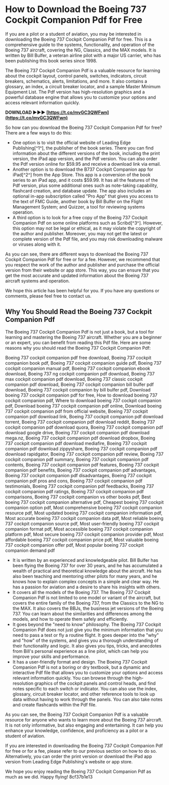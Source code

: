 # How to Download the Boeing 737 Cockpit Companion Pdf for Free
  
If you are a pilot or a student of aviation, you may be interested in downloading the Boeing 737 Cockpit Companion Pdf for free. This is a comprehensive guide to the systems, functionality, and operation of the Boeing 737 aircraft, covering the NG, Classics, and the MAX models. It is written by Bill Bulfer, a veteran airline pilot with a major US carrier, who has been publishing this book series since 1998.
  
The Boeing 737 Cockpit Companion Pdf is a valuable resource for learning about the cockpit layout, control panels, switches, indicators, circuit breakers, schematics, alerts, limitations, and more. It also contains a glossary, an index, a circuit breaker locator, and a sample Master Minimum Equipment List. The Pdf version has high-resolution graphics and a powerful database engine that allows you to customize your options and access relevant information quickly.
 
**DOWNLOAD ►►► [https://t.co/mvGC3QWFwn](https://t.co/mvGC3QWFwn)**


  
So how can you download the Boeing 737 Cockpit Companion Pdf for free? There are a few ways to do this:
  
- One option is to visit the official website of Leading Edge Publishing[^1^], the publisher of the book series. There you can find information about the different versions of the book, including the print version, the iPad app version, and the Pdf version. You can also order the Pdf version online for $59.95 and receive a download link via email.
- Another option is to download the B737 Cockpit Companion app for iPad[^2^] from the App Store. This app is a conversion of the book series to an iPad app, and it costs $59.99. It has all the features of the Pdf version, plus some additional ones such as note-taking capability, flashcard creation, and database update. The app also includes an optional in-app subscription called "Pro App" that gives you access to the text of FMC Guide, another book by Bill Bulfer on the Flight Management System; and Quizzer, a tool for reviewing systems operation.
- A third option is to look for a free copy of the Boeing 737 Cockpit Companion Pdf on some online platforms such as Scribd[^3^]. However, this option may not be legal or ethical, as it may violate the copyright of the author and publisher. Moreover, you may not get the latest or complete version of the Pdf file, and you may risk downloading malware or viruses along with it.

As you can see, there are different ways to download the Boeing 737 Cockpit Companion Pdf for free or for a fee. However, we recommend that you respect the work of the author and publisher and purchase the official version from their website or app store. This way, you can ensure that you get the most accurate and updated information about the Boeing 737 aircraft systems and operation.
  
We hope this article has been helpful for you. If you have any questions or comments, please feel free to contact us.
  
## Why You Should Read the Boeing 737 Cockpit Companion Pdf
  
The Boeing 737 Cockpit Companion Pdf is not just a book, but a tool for learning and mastering the Boeing 737 aircraft. Whether you are a beginner or an expert, you can benefit from reading this Pdf file. Here are some reasons why you should read the Boeing 737 Cockpit Companion Pdf:
 
Boeing 737 cockpit companion pdf free download,  Boeing 737 cockpit companion book pdf,  Boeing 737 cockpit companion guide pdf,  Boeing 737 cockpit companion manual pdf,  Boeing 737 cockpit companion ebook download,  Boeing 737 ng cockpit companion pdf download,  Boeing 737 max cockpit companion pdf download,  Boeing 737 classic cockpit companion pdf download,  Boeing 737 cockpit companion bill bulfer pdf download,  Boeing 737 cockpit companion by bill bulfer pdf,  Download boeing 737 cockpit companion pdf for free,  How to download boeing 737 cockpit companion pdf,  Where to download boeing 737 cockpit companion pdf,  Download boeing 737 cockpit companion pdf online,  Download boeing 737 cockpit companion pdf from official website,  Boeing 737 cockpit companion pdf download link,  Boeing 737 cockpit companion pdf download torrent,  Boeing 737 cockpit companion pdf download reddit,  Boeing 737 cockpit companion pdf download quora,  Boeing 737 cockpit companion pdf download google drive,  Boeing 737 cockpit companion pdf download mega.nz,  Boeing 737 cockpit companion pdf download dropbox,  Boeing 737 cockpit companion pdf download mediafire,  Boeing 737 cockpit companion pdf download zippyshare,  Boeing 737 cockpit companion pdf download rapidgator,  Boeing 737 cockpit companion pdf review,  Boeing 737 cockpit companion pdf summary,  Boeing 737 cockpit companion pdf contents,  Boeing 737 cockpit companion pdf features,  Boeing 737 cockpit companion pdf benefits,  Boeing 737 cockpit companion pdf advantages,  Boeing 737 cockpit companion pdf disadvantages,  Boeing 737 cockpit companion pdf pros and cons,  Boeing 737 cockpit companion pdf testimonials,  Boeing 737 cockpit companion pdf feedbacks,  Boeing 737 cockpit companion pdf ratings,  Boeing 737 cockpit companion pdf comparisons,  Boeing 737 cockpit companion vs other books pdf,  Best boeing 737 cockpit companion alternative pdf,  Cheapest boeing 737 cockpit companion option pdf,  Most comprehensive boeing 737 cockpit companion resource pdf,  Most updated boeing 737 cockpit companion information pdf,  Most accurate boeing 737 cockpit companion data pdf,  Most reliable boeing 737 cockpit companion source pdf,  Most user-friendly boeing 737 cockpit companion format pdf,  Most accessible boeing 737 cockpit companion platform pdf,  Most secure boeing 737 cockpit companion provider pdf,  Most affordable boeing 737 cockpit companion price pdf,  Most valuable boeing 737 cockpit companion offer pdf,  Most popular boeing 737 cockpit companion demand pdf

- It is written by an experienced and knowledgeable pilot. Bill Bulfer has been flying the Boeing 737 for over 30 years, and he has accumulated a wealth of practical and theoretical knowledge about the aircraft. He has also been teaching and mentoring other pilots for many years, and he knows how to explain complex concepts in a simple and clear way. He has a passion for aviation and a desire to share his insights with others.
- It covers all the models of the Boeing 737. The Boeing 737 Cockpit Companion Pdf is not limited to one model or variant of the aircraft, but covers the entire family of the Boeing 737, from the Classics to the NG to the MAX. It also covers the BBJs, the business jet versions of the Boeing 737. You can learn about the similarities and differences among the models, and how to operate them safely and efficiently.
- It goes beyond the "need to know" philosophy. The Boeing 737 Cockpit Companion Pdf does not just give you the minimum information that you need to pass a test or fly a routine flight. It goes deeper into the "why" and "how" of the systems, and gives you a thorough understanding of their functionality and logic. It also gives you tips, tricks, and anecdotes from Bill's personal experience as a line pilot, which can help you improve your skills and performance.
- It has a user-friendly format and design. The Boeing 737 Cockpit Companion Pdf is not a boring or dry textbook, but a dynamic and interactive Pdf file that allows you to customize your options and access relevant information quickly. You can browse through the high-resolution graphics of the cockpit panels and control heads, and find notes specific to each switch or indicator. You can also use the index, glossary, circuit breaker locator, and other reference tools to look up data without having to work through the panels. You can also take notes and create flashcards within the Pdf file.

As you can see, the Boeing 737 Cockpit Companion Pdf is a valuable resource for anyone who wants to learn more about the Boeing 737 aircraft. It is not only informative, but also engaging and entertaining. It can help you enhance your knowledge, confidence, and proficiency as a pilot or a student of aviation.
  
If you are interested in downloading the Boeing 737 Cockpit Companion Pdf for free or for a fee, please refer to our previous section on how to do so. Alternatively, you can order the print version or download the iPad app version from Leading Edge Publishing's website or app store.
  
We hope you enjoy reading the Boeing 737 Cockpit Companion Pdf as much as we did. Happy flying!
 8cf37b1e13
 

